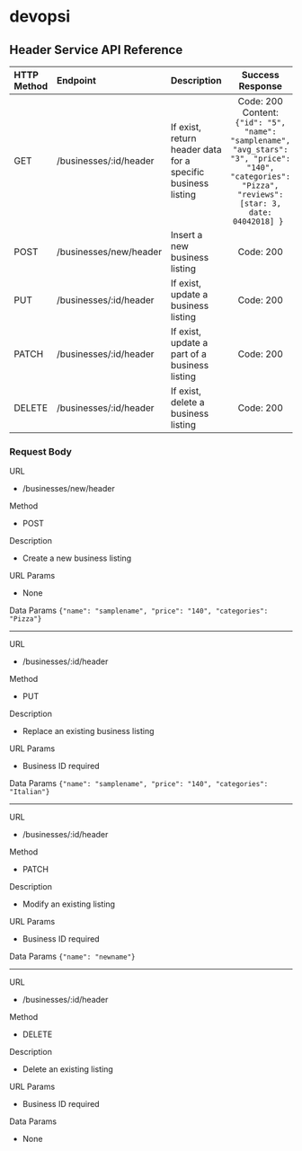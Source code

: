 # devopsi
## Header Service API Reference

| HTTP Method   | Endpoint                          | Description                                                   | Success Response |
|:--------------|:----------------------------------|:--------------------------------------------------------------|:----------------:|
| GET           | /businesses/:id/header            | If exist, return header data for a specific business listing  | Code: 200 Content: ```{"id": "5", "name": "samplename", "avg_stars": "3", "price": "140", "categories": "Pizza", "reviews": [star: 3, date: 04042018] } ```
| POST          | /businesses/new/header            | Insert a new business listing                                 | Code: 200        |
| PUT           | /businesses/:id/header            | If exist, update a business listing                           | Code: 200        |
| PATCH         | /businesses/:id/header            | If exist, update a part of a business listing                 | Code: 200        |
| DELETE        | /businesses/:id/header            | If exist, delete a business listing                           | Code: 200        |


### Request Body 

URL
- /businesses/new/header

Method
- POST

Description
- Create a new business listing

URL Params
- None

Data Params
```{"name": "samplename", "price": "140", "categories": "Pizza"}```

---

URL
- /businesses/:id/header

Method
- PUT

Description
- Replace an existing business listing

URL Params
- Business ID required

Data Params
```{"name": "samplename", "price": "140", "categories": "Italian"} ```

---

URL
- /businesses/:id/header

Method
- PATCH

Description
- Modify an existing listing

URL Params
- Business ID required

Data Params
```{"name": "newname"}```

---

URL
- /businesses/:id/header

Method
- DELETE

Description
- Delete an existing listing

URL Params
- Business ID required

Data Params
- None
